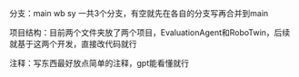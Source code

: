 
分支：main wb sy 一共3个分支，有空就先在各自的分支写再合并到main

项目结构：目前两个文件夹放了两个项目，EvaluationAgent和RoboTwin，后续就基于这两个开发，直接改代码就行

注释：写东西最好放点简单的注释，gpt能看懂就行
